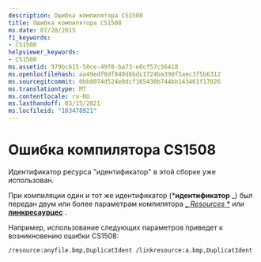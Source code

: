 ```yaml
---
description: Ошибка компилятора CS1508
title: Ошибка компилятора CS1508
ms.date: 07/20/2015
f1_keywords:
- CS1508
helpviewer_keywords:
- CS1508
ms.assetid: 979bc615-58ce-49f8-ba73-e6cf57c56418
ms.openlocfilehash: aa49edf0df848d6bdc1724ba390f5aec3f5b6312
ms.sourcegitcommit: 0bb8074d524e0dcf165430b744bb143461f17026
ms.translationtype: MT
ms.contentlocale: ru-RU
ms.lasthandoff: 03/15/2021
ms.locfileid: "103478921"
---
```

# <a name="compiler-error-cs1508"></a>Ошибка компилятора CS1508

Идентификатор ресурса "идентификатор" в этой сборке уже использован.  
  
 При компиляции один и тот же идентификатор (***идентификатор** _) был передан двум или более параметрам компилятора [_ *Resources* *](../language-reference/compiler-options/resources.md#resources) или [**линкресаурцес**](../language-reference/compiler-options/resources.md#linkresources) .  
  
 Например, использование следующих параметров приведет к возникновению ошибки CS1508:  
  
```console  
/resource:anyfile.bmp,DuplicatIdent /linkresource:a.bmp,DuplicatIdent  
```
